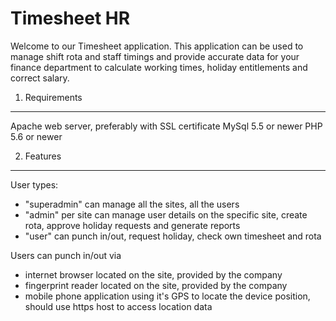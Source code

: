 Timesheet HR
============

Welcome to our Timesheet application.
This application can be used to manage shift rota and staff timings and provide
accurate data for your finance department to calculate working times, holiday entitlements
and correct salary.

1) Requirements
---------------

Apache web server, preferably with SSL certificate
MySql 5.5 or newer
PHP 5.6 or newer

2) Features
-----------

User types:
- "superadmin" can manage all the sites, all the users
- "admin" per site can manage user details on the specific site, create rota, approve holiday requests and generate reports
- "user" can punch in/out, request holiday, check own timesheet and rota

Users can punch in/out via
- internet browser located on the site, provided by the company
- fingerprint reader located on the site, provided by the company
- mobile phone application using it's GPS to locate the device position, should use https host to access location data
